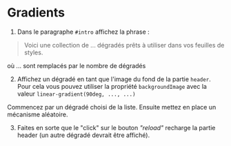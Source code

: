 # Gradients

1. Dans le paragraphe `#intro` affichez la phrase :

> Voici une collection de ... dégradés prêts à utiliser dans vos feuilles de styles.

où ... sont remplacés par le nombre de dégradés

2. Affichez un dégradé en tant que l'image du fond de la partie `header`. Pour cela vous pouvez utiliser la propriété `backgroundImage` avec la valeur `linear-gradient(90deg, ..., ...)`

Commencez par un dégradé choisi de la liste. Ensuite mettez en place un mécanisme aléatoire.

3. Faites en sorte que le "click" sur le bouton _"reload"_ recharge la partie header (un autre dégradé devrait être affiché).
